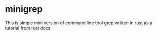 # minigrep
This is simple mini version of command line tool grep written in rust as a tutorial from rust docs
